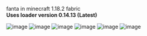 fanta in minecraft 1.18.2 fabric
<br>
<b>Uses loader version 0.14.13 (Latest)</b>

![image](https://user-images.githubusercontent.com/110208771/216216833-c1249d4e-8567-42a5-8a59-291017fd69fc.png)
![image](https://user-images.githubusercontent.com/110208771/216216853-6cdf61ea-3aeb-46b4-8cf3-ed147802a588.png)
![image](https://user-images.githubusercontent.com/110208771/216216942-5db216e4-5060-43c7-ba6e-40ba7d140963.png)
![image](https://user-images.githubusercontent.com/110208771/216216961-ec25d9f0-a605-4574-9dfb-62e463fcee73.png)
![image](https://user-images.githubusercontent.com/110208771/216217101-8e9ff168-2a5f-46bc-ba79-7547884c02cb.png)
![image](https://user-images.githubusercontent.com/110208771/216217148-05de84c7-35e1-4052-916b-ad30582f010d.png)
